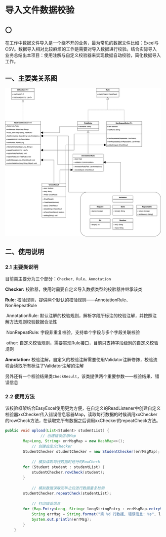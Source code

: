 # 导入文件数据校验

## 〇

​		在工作中数据文件导入是一个绕不开的业务，最为常见的数据文件比如：Excel与CSV。数据导入相对比较麻烦的工作是需要对导入数据进行校验。结合实际导入业务总结出本项目：使用注解与自定义校验器来实现数据自动校验，简化数据导入工作。

## 一、主要类关系图

![类关系图](src/main/resources/pic/类关系图.png)

## 二、使用说明

### 2.1 主要类说明

目前类主要分为三个部分：`Checker、Rule、Annotation`

**Checker:** 校验器，使用时需要自定义导入数据类型的校验器并继承该类

**Rule:** 校验规则，提供两个默认的校验规则——AnnotationRule、NonRepeatRule

​		AnnotationRule: 默认注解的校验规则，解析字段所标注的校验注解，并按照注解方法规则校验数据合法性

​		NonRepeatRule: 字段非重复校验，支持单个字段与多个字段关联校验

​		other: 自定义校验规则，需要实现Rule接口，目前只支持字段级别的自定义校验规则

**Annotation:** 校验注解，自定义的校验注解需要使用Validator注解修饰，校验流程会读取所有标注了Validator注解的注解

另外还有一个校验结果类`CheckResult`，该类提供两个重要参数——校验结果、错误信息

### 2.2 使用方法

该校验框架结合EasyExcel使用更为方便，在自定义的ReadListener中创建自定义校验器xxChecker传入错误信息容器Map，读取每行数据的时候调用xxChecker的rowCheck方法，在读取完所有数据之后调用xxChecker的repeatCheck方法。

```java
public void upload(List<Student> studentList) {
				// 创建错误信息Map
        Map<Long, String> errMsgMap = new HashMap<>();
  			// 创建自定义Checker
        StudentChecker studentChecker = new StudentChecker(errMsgMap);
  
  			// 模拟读取每行数据时进行的RowCheck
        for (Student student : studentList) {
            studentChecker.rowCheck(student);
        }

  			// 模拟数据读取完毕之后进行数据重复检测
        studentChecker.repeatCheck(studentList);

  			// 打印错误信息
        for (Map.Entry<Long, String> longStringEntry : errMsgMap.entrySet()) {
            String errMsg = String.format("第 %d 行数据, 错误信息: %s", longStringEntry.getKey(), longStringEntry.getValue());
            System.out.println(errMsg);
        }
    }
```


